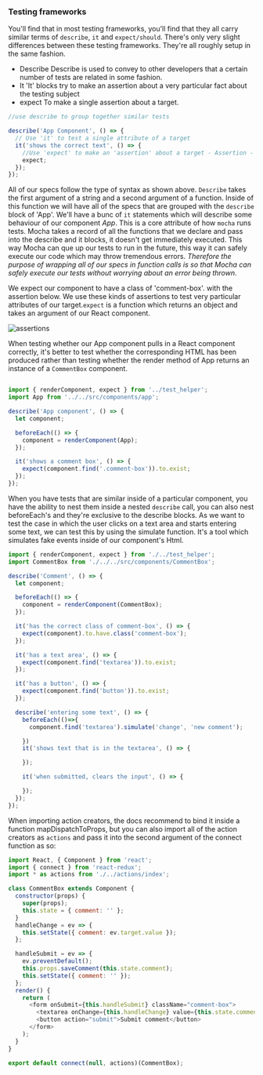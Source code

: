 ### Testing frameworks

You'll find that in most testing frameworks, you'll find that they all carry similar terms of `describe`, `it` and `expect/should`. There's only very slight differences between these testing frameworks. They're all roughly setup in the same fashion.

- Describe
Describe is used to convey to other developers that a certain number of tests are related in some fashion.
- It
'It' blocks try to make an assertion about a very particular fact about the testing subject
- expect
To make a single assertion about a target.


```js
//use describe to group together similar tests

describe('App Component', () => {
  // Use 'it' to test a single attribute of a target
  it('shows the correct text', () => {
    //Use 'expect' to make an 'assertion' about a target - Assertion - I want to have a reasonable belief that some very specific fact about my target is true.
    expect;
  });
});

```
All of our specs follow the type of syntax as shown above. `Describe` takes the first argument of a string and a second argument of a function. Inside of this function we will have all of the specs that are grouped with the `describe` block of 'App'. We'll have a bunc of `it` statements which will describe some behaviour of our component _App_. This is a core attribute of how `mocha` runs tests. Mocha takes a record of all the functions that we declare and pass into the describe and it blocks, it doesn't get immediately executed. This way Mocha can que up our tests to run in the future, this way it can safely execute our code which may throw tremendous errors. _Therefore the purpose of wrapping all of our specs in function calls is so that Mocha can safely execute our tests without worrying about an error being thrown_.    

We expect our component to have a class of 'comment-box'. with the assertion below. We use these kinds of assertions to test very particular attributes of our target.`expect` is a function which returns an object and takes an argument of our React component.

![assertions](https://user-images.githubusercontent.com/22747985/27045525-0ff04250-4f99-11e7-895e-ba1c17655c54.png)



When testing whether our App component pulls in a React component correctly, it's better to test whether the corresponding HTML has been produced rather than testing whether the render method of App returns an instance of a `CommentBox` component.

```js

import { renderComponent, expect } from '../test_helper';
import App from '../../src/components/app';

describe('App component', () => {
  let component;

  beforeEach(() => {
    component = renderComponent(App);
  });

  it('shows a comment box', () => {
    expect(component.find('.comment-box')).to.exist;
  });
});

```

 When you have tests that are similar inside of a particular component, you have the ability to nest them inside a nested `describe` call, you can also nest beforeEach's and they're exclusive to the describe blocks. As we want to test the case in which the user clicks on a text area and starts entering some text, we can test this by using the simulate function. It's a tool which simulates fake events inside of our component's Html.

```js
import { renderComponent, expect } from './../test_helper';
import CommentBox from './../../src/components/CommentBox';

describe('Comment', () => {
  let component;

  beforeEach(() => {
    component = renderComponent(CommentBox);
  });

  it('has the correct class of comment-box', () => {
    expect(component).to.have.class('comment-box');
  });

  it('has a text area', () => {
    expect(component.find('textarea')).to.exist;
  });

  it('has a button', () => {
    expect(component.find('button')).to.exist;
  });

  describe('entering some text', () => {
    beforeEach(()=>{
      component.find('textarea').simulate('change', 'new comment');

    })
    it('shows text that is in the textarea', () => {

    });

    it('when submitted, clears the input', () => {

    });
  });
});


```

When importing action creators, the docs recommend to bind it inside a function mapDispatchToProps, but you can also import all of the action creators as `actions` and pass it into the second argument of the connect function as so:
```js
import React, { Component } from 'react';
import { connect } from 'react-redux';
import * as actions from './../actions/index';

class CommentBox extends Component {
  constructor(props) {
    super(props);
    this.state = { comment: '' };
  }
  handleChange = ev => {
    this.setState({ comment: ev.target.value });
  };

  handleSubmit = ev => {
    ev.preventDefault();
    this.props.saveComment(this.state.comment);
    this.setState({ comment: '' });
  };
  render() {
    return (
      <form onSubmit={this.handleSubmit} className="comment-box">
        <textarea onChange={this.handleChange} value={this.state.comment} />
        <button action="submit">Submit comment</button>
      </form>
    );
  }
}

export default connect(null, actions)(CommentBox);

```
